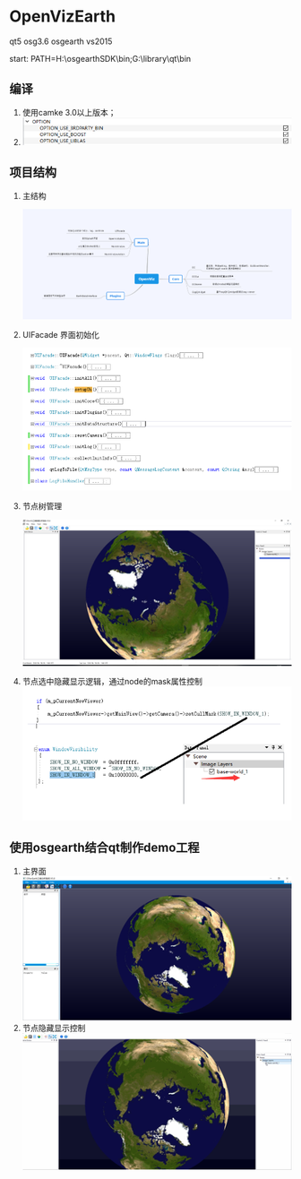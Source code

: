 # OpenVizEarth
qt5 osg3.6 osgearth vs2015

start: PATH=H:\osgearthSDK\bin;G:\library\qt\bin



## 编译

1. 使用camke 3.0以上版本；
2. ![编译选项](./screenshot/cmake-options.png)



## 项目结构

1. 主结构

   ![编译选项](./screenshot/structure.png)

2. UIFacade 界面初始化

   ![编译选项](./screenshot/UIFacade.png)

3. 节点树管理

   ![编译选项](./screenshot/tree-manager.png)

4. 节点选中隐藏显示逻辑，通过node的mask属性控制![编译选项](./screenshot/itemshowhide.png)





## 使用osgearth结合qt制作demo工程

1. 主界面![主界面](./screenshot/mainwindow.png)
2. 节点隐藏显示控制![主界面](./screenshot/treeShowhideVideo.gif)

